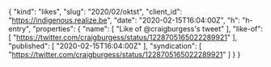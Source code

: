 {
  "kind": "likes",
  "slug": "2020/02/oktst",
  "client_id": "https://indigenous.realize.be",
  "date": "2020-02-15T16:04:00Z",
  "h": "h-entry",
  "properties": {
    "name": [
      "Like of @craigburgess's tweet"
    ],
    "like-of": [
      "https://twitter.com/craigburgess/status/1228705165022289921"
    ],
    "published": [
      "2020-02-15T16:04:00Z"
    ],
    "syndication": [
      "https://twitter.com/craigburgess/status/1228705165022289921"
    ]
  }
}
